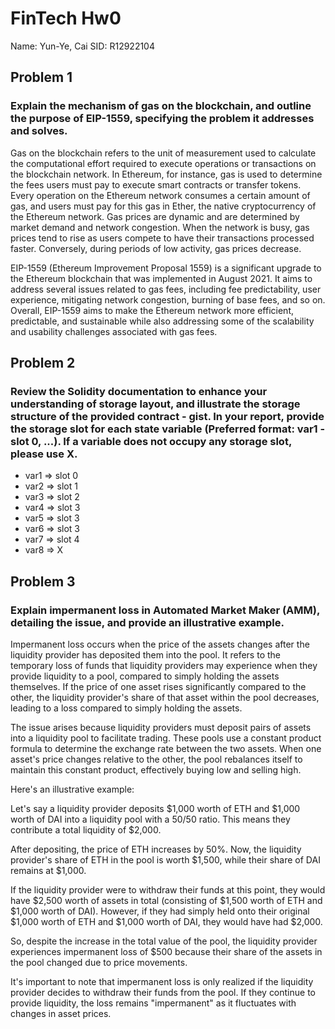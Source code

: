 # FinTech Hw0

Name: Yun-Ye, Cai
SID: R12922104

## Problem 1

### Explain the mechanism of gas on the blockchain, and outline the purpose of EIP-1559, specifying the problem it addresses and solves.

Gas on the blockchain refers to the unit of measurement used to calculate the computational effort required to execute operations or transactions on the blockchain network. In Ethereum, for instance, gas is used to determine the fees users must pay to execute smart contracts or transfer tokens. Every operation on the Ethereum network consumes a certain amount of gas, and users must pay for this gas in Ether, the native cryptocurrency of the Ethereum network. Gas prices are dynamic and are determined by market demand and network congestion. When the network is busy, gas prices tend to rise as users compete to have their transactions processed faster. Conversely, during periods of low activity, gas prices decrease.

EIP-1559 (Ethereum Improvement Proposal 1559) is a significant upgrade to the Ethereum blockchain that was implemented in August 2021. It aims to address several issues related to gas fees, including fee predictability, user experience, mitigating network congestion, burning of base fees, and so on.
Overall, EIP-1559 aims to make the Ethereum network more efficient, predictable, and sustainable while also addressing some of the scalability and usability challenges associated with gas fees.

## Problem 2

### Review the Solidity documentation to enhance your understanding of storage layout, and illustrate the storage structure of the provided contract - gist. In your report, provide the storage slot for each state variable (Preferred format: var1 - slot 0, ...). If a variable does not occupy any storage slot, please use X.

* var1 => slot 0
* var2 => slot 1
* var3 => slot 2
* var4 => slot 3
* var5 => slot 3
* var6 => slot 3
* var7 => slot 4
* var8 => X

## Problem 3

### Explain impermanent loss in Automated Market Maker (AMM), detailing the issue, and provide an illustrative example.

Impermanent loss occurs when the price of the assets changes after the liquidity provider has deposited them into the pool. It refers to the temporary loss of funds that liquidity providers may experience when they provide liquidity to a pool, compared to simply holding the assets themselves. If the price of one asset rises significantly compared to the other, the liquidity provider's share of that asset within the pool decreases, leading to a loss compared to simply holding the assets.

The issue arises because liquidity providers must deposit pairs of assets into a liquidity pool to facilitate trading. These pools use a constant product formula to determine the exchange rate between the two assets. When one asset's price changes relative to the other, the pool rebalances itself to maintain this constant product, effectively buying low and selling high.

Here's an illustrative example:

Let's say a liquidity provider deposits $1,000 worth of ETH and $1,000 worth of DAI into a liquidity pool with a 50/50 ratio. This means they contribute a total liquidity of $2,000.

After depositing, the price of ETH increases by 50%. Now, the liquidity provider's share of ETH in the pool is worth $1,500, while their share of DAI remains at $1,000.

If the liquidity provider were to withdraw their funds at this point, they would have $2,500 worth of assets in total (consisting of $1,500 worth of ETH and $1,000 worth of DAI). However, if they had simply held onto their original $1,000 worth of ETH and $1,000 worth of DAI, they would have had $2,000.

So, despite the increase in the total value of the pool, the liquidity provider experiences impermanent loss of $500 because their share of the assets in the pool changed due to price movements.

It's important to note that impermanent loss is only realized if the liquidity provider decides to withdraw their funds from the pool. If they continue to provide liquidity, the loss remains "impermanent" as it fluctuates with changes in asset prices.
